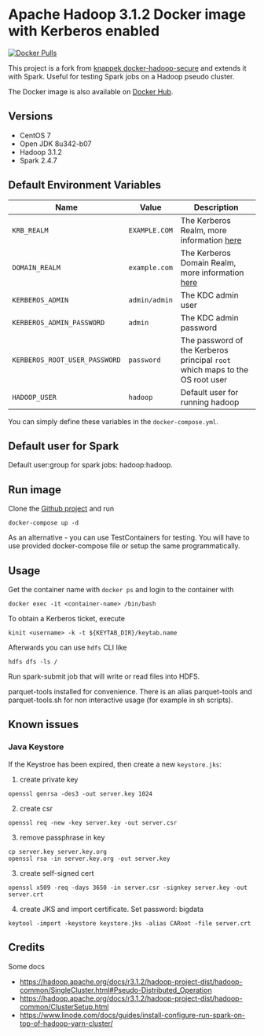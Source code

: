 # Apache Hadoop 3.1.2 Docker image with Kerberos enabled

[![Docker Pulls](https://img.shields.io/docker/pulls/djglock/docker-hadoop-secure.svg)](https://hub.docker.com/r/djglock/docker-hadoop-secure)

This project is a fork from [knappek docker-hadoop-secure](https://github.com/Knappek/docker-hadoop-secure) 
and extends it with Spark. Useful for testing Spark jobs on a Hadoop pseudo cluster.

The Docker image is also available on [Docker Hub](https://hub.docker.com/r/djglock/docker-hadoop-secure).

Versions
--------

* CentOS 7
* Open JDK 8u342-b07 
* Hadoop 3.1.2
* Spark 2.4.7

Default Environment Variables
-----------------------------

| Name | Value | Description |
| ---- | ----  | ---- |
| `KRB_REALM` | `EXAMPLE.COM` | The Kerberos Realm, more information [here](https://web.mit.edu/kerberos/krb5-1.12/doc/admin/conf_files/krb5_conf.html#) |
| `DOMAIN_REALM` | `example.com` | The Kerberos Domain Realm, more information [here](https://web.mit.edu/kerberos/krb5-1.12/doc/admin/conf_files/krb5_conf.html#) |
| `KERBEROS_ADMIN` | `admin/admin` | The KDC admin user |
| `KERBEROS_ADMIN_PASSWORD` | `admin` | The KDC admin password |
| `KERBEROS_ROOT_USER_PASSWORD` | `password` | The password of the Kerberos principal `root` which maps to the OS root user |
| `HADOOP_USER` | `hadoop` | Default user for running hadoop |

You can simply define these variables in the `docker-compose.yml`.

Default user for Spark
-----------------------------
Default user:group for spark jobs: hadoop:hadoop.

Run image
---------

Clone the [Github project](https://github.com/DJ-Glock/docker-hadoop-secure) and run

```
docker-compose up -d
```

As an alternative - you can use TestContainers for testing. You will have to use provided docker-compose file or setup the same programmatically.

Usage
-----

Get the container name with `docker ps` and login to the container with

```
docker exec -it <container-name> /bin/bash
```

To obtain a Kerberos ticket, execute

```
kinit <username> -k -t ${KEYTAB_DIR}/keytab.name
```

Afterwards you can use `hdfs` CLI like

```
hdfs dfs -ls /
```

Run spark-submit job that will write or read files into HDFS.

parquet-tools installed for convenience. There is an alias parquet-tools and parquet-tools.sh for non interactive usage (for example in sh scripts).

Known issues
------------

### Java Keystore

If the Keystroe has been expired, then create a new `keystore.jks`:

1. create private key

```
openssl genrsa -des3 -out server.key 1024
```

2. create csr

```
openssl req -new -key server.key -out server.csr
```

3. remove passphrase in key
```
cp server.key server.key.org
openssl rsa -in server.key.org -out server.key
```

3. create self-signed cert
```
openssl x509 -req -days 3650 -in server.csr -signkey server.key -out server.crt
```

4. create JKS and import certificate. Set password: bigdata
```
keytool -import -keystore keystore.jks -alias CARoot -file server.crt
```


## Credits
Some docs
- https://hadoop.apache.org/docs/r3.1.2/hadoop-project-dist/hadoop-common/SingleCluster.html#Pseudo-Distributed_Operation
- https://hadoop.apache.org/docs/r3.1.2/hadoop-project-dist/hadoop-common/ClusterSetup.html
- https://www.linode.com/docs/guides/install-configure-run-spark-on-top-of-hadoop-yarn-cluster/
